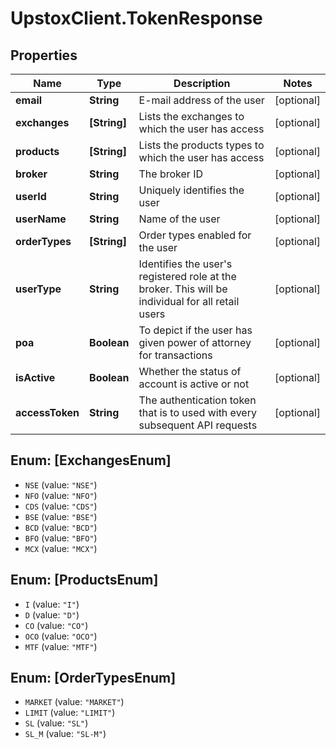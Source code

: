 # UpstoxClient.TokenResponse

## Properties
Name | Type | Description | Notes
------------ | ------------- | ------------- | -------------
**email** | **String** | E-mail address of the user | [optional] 
**exchanges** | **[String]** | Lists the exchanges to which the user has access | [optional] 
**products** | **[String]** | Lists the products types to which the user has access | [optional] 
**broker** | **String** | The broker ID | [optional] 
**userId** | **String** | Uniquely identifies the user | [optional] 
**userName** | **String** | Name of the user | [optional] 
**orderTypes** | **[String]** | Order types enabled for the user | [optional] 
**userType** | **String** |   Identifies the user&#x27;s registered role at the broker. This will be individual for all retail users | [optional] 
**poa** | **Boolean** |   To depict if the user has given power of attorney for transactions | [optional] 
**isActive** | **Boolean** |   Whether the status of account is active or not | [optional] 
**accessToken** | **String** | The authentication token that is to used with every subsequent API requests | [optional] 

<a name="[ExchangesEnum]"></a>
## Enum: [ExchangesEnum]

* `NSE` (value: `"NSE"`)
* `NFO` (value: `"NFO"`)
* `CDS` (value: `"CDS"`)
* `BSE` (value: `"BSE"`)
* `BCD` (value: `"BCD"`)
* `BFO` (value: `"BFO"`)
* `MCX` (value: `"MCX"`)


<a name="[ProductsEnum]"></a>
## Enum: [ProductsEnum]

* `I` (value: `"I"`)
* `D` (value: `"D"`)
* `CO` (value: `"CO"`)
* `OCO` (value: `"OCO"`)
* `MTF` (value: `"MTF"`)


<a name="[OrderTypesEnum]"></a>
## Enum: [OrderTypesEnum]

* `MARKET` (value: `"MARKET"`)
* `LIMIT` (value: `"LIMIT"`)
* `SL` (value: `"SL"`)
* `SL_M` (value: `"SL-M"`)

